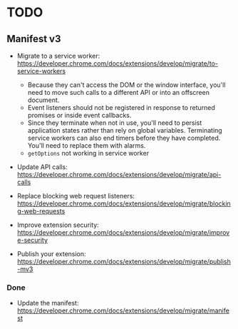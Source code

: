 # TODO

## Manifest v3

- Migrate to a service worker: https://developer.chrome.com/docs/extensions/develop/migrate/to-service-workers

  - Because they can't access the DOM or the window interface, you'll need to move such calls to a different API or into an offscreen document.
  - Event listeners should not be registered in response to returned promises or inside event callbacks.
  - Since they terminate when not in use, you'll need to persist application states rather than rely on global variables. Terminating service workers can also end timers before they have completed. You'll need to replace them with alarms.
  - `getOptions` not working in service worker

- Update API calls: https://developer.chrome.com/docs/extensions/develop/migrate/api-calls
- Replace blocking web request listeners: https://developer.chrome.com/docs/extensions/develop/migrate/blocking-web-requests
- Improve extension security: https://developer.chrome.com/docs/extensions/develop/migrate/improve-security
- Publish your extension: https://developer.chrome.com/docs/extensions/develop/migrate/publish-mv3

### Done

- Update the manifest: https://developer.chrome.com/docs/extensions/develop/migrate/manifest
